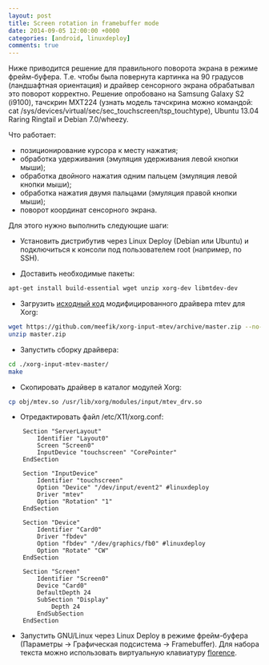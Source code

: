 ```yaml
---
layout: post
title: Screen rotation in framebuffer mode
date: 2014-09-05 12:00:00 +0000
categories: [android, linuxdeploy]
comments: true
---
```


Ниже приводится решение для правильного поворота экрана в режиме фрейм-буфера. Т.е. чтобы была повернута картинка на 90 градусов (ландшафтная ориентация) и драйвер сенсорного экрана обрабатывал это поворот корректно. Решение опробовано на Samsung Galaxy S2 (i9100), тачскрин MXT224 (узнать модель тачскрина можно командой: cat /sys/devices/virtual/sec/sec_touchscreen/tsp_touchtype), Ubuntu 13.04 Raring Ringtail и Debian 7.0/wheezy.

Что работает:

* позиционирование курсора к месту нажатия;
* обработка удерживания (эмуляция удерживания левой кнопки мыши);
* обработка двойного нажатия одним пальцем (эмуляция левой кнопки мыши);
* обработка нажатия двумя пальцами (эмуляция правой кнопки мыши);
* поворот координат сенсорного экрана.

<!--more-->

Для этого нужно выполнить следующие шаги:

* Установить дистрибутив через Linux Deploy (Debian или Ubuntu) и подключиться к консоли под пользователем root (например, по SSH).

* Доставить необходимые пакеты:
```sh
apt-get install build-essential wget unzip xorg-dev libmtdev-dev
```

* Загрузить [исходный код](https://github.com/meefik/xorg-input-mtev) модифицированного драйвера mtev для Xorg:
```sh
wget https://github.com/meefik/xorg-input-mtev/archive/master.zip --no-check-certificate
unzip master.zip
```

* Запустить сборку драйвера:
```sh
cd ./xorg-input-mtev-master/
make
```

* Скопировать драйвер в каталог модулей Xorg:
```sh
cp obj/mtev.so /usr/lib/xorg/modules/input/mtev_drv.so
```

* Отредактировать файл /etc/X11/xorg.conf:
```
    Section "ServerLayout"
        Identifier "Layout0"
        Screen "Screen0"
        InputDevice "touchscreen" "CorePointer"
    EndSection

    Section "InputDevice"
        Identifier "touchscreen"
        Option "Device" "/dev/input/event2" #linuxdeploy
        Driver "mtev"
        Option "Rotation" "1"
    EndSection

    Section "Device"
        Identifier "Card0"
        Driver "fbdev"
        Option "fbdev" "/dev/graphics/fb0" #linuxdeploy
        Option "Rotate" "CW"
    EndSection

    Section "Screen"
        Identifier "Screen0"
        Device "Card0"
        DefaultDepth 24
        SubSection "Display"
            Depth 24
        EndSubSection
    EndSection
```

* Запустить GNU/Linux через Linux Deploy в режиме фрейм-буфера (Параметры -> Графическая подсистема -> Framebuffer). Для набора текста можно использовать виртуальную клавиатуру [florence](http://packages.debian.org/wheezy/florence).

